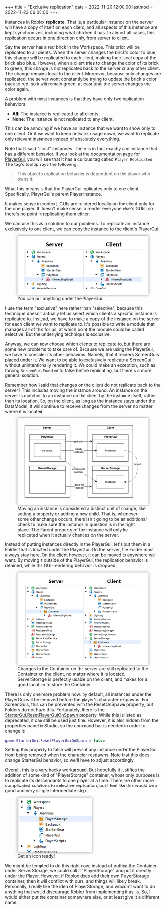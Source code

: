+++
title = "Exclusive replication"
date = 2022-11-20 12:00:00
lastmod = 2022-11-23 06:00:00
+++

Instances in Roblox **replicate**. That is, a particular instance on the server
will have a copy of itself on each client, and all aspects of this instance are
kept synchronized, including what children it has. In almost all cases, this
replication occurs in one direction only, from server to client.

Say the server has a red brick in the Workspace. This brick will be replicated
to all clients. When the server changes the brick's color to blue, this change
will be replicated to each client, making their local copy of the brick also
blue. However, when a client tries to change the color of its brick to green,
this change is *not* replicated back to the server or any other client. The
change remains local to the client. Moreover, because only changes are
replicated, the server wont constantly be trying to update the brick's color
back to red, so it will remain green, at least until the server changes the
color again.

A problem with most instances is that they have only two replication behaviors:

- **All**: The instance is replicated to all clients.
- **None**: The instance is not replicated to any client.

This can be annoying if we have an instance that we want to show only to one
client. Or if we want to keep network usage down, we want to replicate only
relevant instances instead of absolutely everything.

Note that I said "most" instances. There is in fact exactly *one* instance that
has a different behavior. If you look at the [documentation page for
PlayerGui][PlayerGui], you will see that it has a curious tag called `Player
Replicated`. The tag's tooltip says the following:

> This object’s replication behavior is dependent on the player who owns it.

What this means is that the PlayerGui replicates only to one client.
Specifically, PlayerGui's parent Player instance.

It makes sense in context. GUIs are rendered locally on the client only for the
one player. It doesn't make sense to render everyone else's GUIs, so there's no
point in replicating them either.

We can use this as a solution to our problems. To replicate an instance
exclusively to one client, we can copy the instance to the client's PlayerGui.

<figure>
<img src="fig1.png" style="box-shadow: 0 0 8px gray;">
<figcaption>
You can put anything under the PlayerGui.
</figcaption>
</figure>

I use the term "exclusive" here rather than "selective", because this technique
doesn't actually let us select which clients a specific instance is replicated
to. Instead, we have to make a copy of the instance on the server for each
client we want to replicate to. It's possible to write a module that manages all
of this for us, at which point the module could be called selective. But the
underlying technique is exclusive.

Anyway, we can now choose which clients to replicate to, but there are some new
problems to take care of. Because we are using the PlayerGui, we have to
consider its other behaviors. Namely, that it renders ScreenGuis placed under
it. We want to be able to exclusively replicate a ScreenGui without
unintentionally rendering it. We could make an exception, such as forcing
`ScreenGui.Enabled` to false before replicating, but there's a more general
solution.

Remember how I said that changes on the client do not replicate back to the
server? This includes moving the instance around. An instance on the server is
matched to an instance on the client by the instance itself, rather than its
location. So, on the client, as long as the instance stays under the DataModel,
it will continue to receive changes from the server no matter where it is
located.

<figure>
<img src="fig2.png" style="box-shadow: 0 0 8px gray;">
<figcaption>
Moving an instance is considered a distinct unit of change, like setting a
property or adding a new child. That is, whenever some other change occurs,
there isn't going to be an additional check to make sure the instance in
question is in the right place. The Parent property of the instance will only be
replicated when it actually changes on the server.
</figcaption>
</figure>

Instead of putting instances directly in the PlayerGui, let's put them in a
Folder that is located under the PlayerGui. On the server, the Folder must
always stay here. On the client however, it can be moved to anywhere we want. By
moving it outside of the PlayerGui, the replication behavior is retained, while
the GUI-rendering behavior is dropped.

<figure>
<img src="fig3.png" style="box-shadow: 0 0 8px gray;">
<figcaption>
Changes to the Container on the server are still replicated to the Container on
the client, no matter where it is located. ServerStorage is perfectly usable on
the client, and makes for a good location to store the Container.
</figcaption>
</figure>

There is only one more problem now: by default, all instances under the
PlayerGui will be removed before the player's character respawns. For
ScreenGuis, this can be prevented with the ResetOnSpawn property, but Folders do
not have this. Fortunately, there is the
[StarterGui.ResetPlayerGuiOnSpawn][ResetPlayerGuiOnSpawn] property. While this
is listed as deprecated, it can still be used just fine. However, it is also
hidden from the properties panel in Studio, so the command bar is needed in
order to change it:

```lua
game.StarterGui.ResetPlayerGuiOnSpawn = false
```

Setting this property to false will prevent any instance under the PlayerGui
from being removed when the character respawns. Note that this does change
StarterGui behavior, so we'll have to adjust accordingly.

Overall, this is a very hacky workaround. But hopefully it justifies the
addition of some kind of "PlayerStorage" container, whose only purposes is to
replicate its descendants to one player at a time. There are other more
complicated solutions to selective replication, but I feel like this would be a
good and very simple intermediate step.

<figure>
<img src="fig4.png" style="box-shadow: 0 0 8px gray;">
<figcaption>
Get an icon ready!
</figcaption>
</figure>

We might be tempted to do this right now; instead of putting the Container under
ServerStorage, we could call it "PlayerStorage" and put it directly under the
Player. However, if Roblox does add their own PlayerStorage container, then it
will conflict with ours, and things will likely break. Personally, I really like
the idea of PlayerStorage, and wouldn't want to do anything that would
discourage Roblox from implementing it as-is. So, I would either put the
container somewhere else, or at least give it a different name.

[PlayerGui]: https://create.roblox.com/docs/reference/engine/classes/PlayerGui
[ResetPlayerGuionSpawn]: https://create.roblox.com/docs/reference/engine/classes/StarterGui#ResetPlayerGuiOnSpawn
